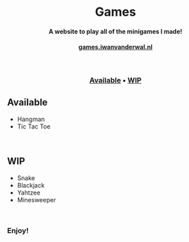 <div align="center">

# Games

#### A website to play all of the minigames I made!

#### [games.iwanvanderwal.nl](https://games.iwanvanderwal.nl/)

<br>

### [Available](#available) • [WIP](#wip)

</div>

## Available

- Hangman
- Tic Tac Toe

<br>

## WIP

- Snake
- Blackjack
- Yahtzee
- Minesweeper

<br>

### Enjoy!
